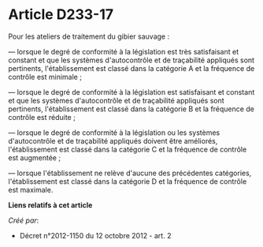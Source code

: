 # Article D233-17

Pour les ateliers de traitement du gibier sauvage :

― lorsque le degré de conformité à la législation est très satisfaisant et constant et que les systèmes d'autocontrôle et de
traçabilité appliqués sont pertinents, l'établissement est classé dans la catégorie A et la fréquence de contrôle est
minimale ;

― lorsque le degré de conformité à la législation est satisfaisant et constant et que les systèmes d'autocontrôle et de
traçabilité appliqués sont pertinents, l'établissement est classé dans la catégorie B et la fréquence de contrôle est
réduite ;

― lorsque le degré de conformité à la législation ou les systèmes d'autocontrôle et de traçabilité appliqués doivent être
améliorés, l'établissement est classé dans la catégorie C et la fréquence de contrôle est augmentée ;

― lorsque l'établissement ne relève d'aucune des précédentes catégories, l'établissement est classé dans la catégorie D et la
fréquence de contrôle est maximale.

**Liens relatifs à cet article**

_Créé par_:

  - Décret n°2012-1150 du 12 octobre 2012 - art. 2
